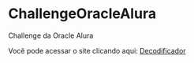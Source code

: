 # ChallengeOracleAlura
Challenge  da Oracle Alura

Você pode acessar o site clicando aqui:  [Decodificador](https://senacprogweb7lagoas.github.io/projetointegrador/)

